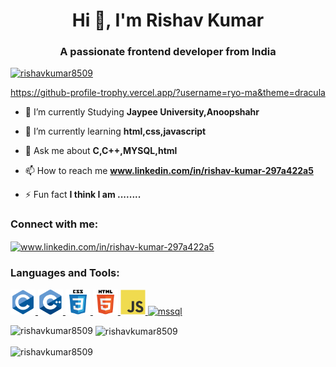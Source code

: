 <h1 align="center">Hi 👋, I'm Rishav Kumar</h1>
<h3 align="center">A passionate frontend developer from India</h3>


<p align="left"> <a href="https://github.com/ryo-ma/github-profile-trophy"><img src="https://github-profile-trophy.vercel.app/?username=rishavkumar8509" alt="rishavkumar8509" /></a> </p>

https://github-profile-trophy.vercel.app/?username=ryo-ma&theme=dracula

- 🔭 I’m currently Studying **Jaypee University,Anoopshahr**

- 🌱 I’m currently learning **html,css,javascript**

- 💬 Ask me about **C,C++,MYSQL,html**

- 📫 How to reach me **www.linkedin.com/in/rishav-kumar-297a422a5**

- ⚡ Fun fact **I think I am ........**

<h3 align="left">Connect with me:</h3>
<p align="left">
<a href="https://linkedin.com/in/www.linkedin.com/in/rishav-kumar-297a422a5" target="blank"><img align="center" src="https://raw.githubusercontent.com/rahuldkjain/github-profile-readme-generator/master/src/images/icons/Social/linked-in-alt.svg" alt="www.linkedin.com/in/rishav-kumar-297a422a5" height="30" width="40" /></a>
</p>

<h3 align="left">Languages and Tools:</h3>
<p align="left"> <a href="https://www.cprogramming.com/" target="_blank" rel="noreferrer"> <img src="https://raw.githubusercontent.com/devicons/devicon/master/icons/c/c-original.svg" alt="c" width="40" height="40"/> </a> <a href="https://www.w3schools.com/cpp/" target="_blank" rel="noreferrer"> <img src="https://raw.githubusercontent.com/devicons/devicon/master/icons/cplusplus/cplusplus-original.svg" alt="cplusplus" width="40" height="40"/> </a> <a href="https://www.w3schools.com/css/" target="_blank" rel="noreferrer"> <img src="https://raw.githubusercontent.com/devicons/devicon/master/icons/css3/css3-original-wordmark.svg" alt="css3" width="40" height="40"/> </a> <a href="https://www.w3.org/html/" target="_blank" rel="noreferrer"> <img src="https://raw.githubusercontent.com/devicons/devicon/master/icons/html5/html5-original-wordmark.svg" alt="html5" width="40" height="40"/> </a> <a href="https://developer.mozilla.org/en-US/docs/Web/JavaScript" target="_blank" rel="noreferrer"> <img src="https://raw.githubusercontent.com/devicons/devicon/master/icons/javascript/javascript-original.svg" alt="javascript" width="40" height="40"/> </a> <a href="https://www.microsoft.com/en-us/sql-server" target="_blank" rel="noreferrer"> <img src="https://www.svgrepo.com/show/303229/microsoft-sql-server-logo.svg" alt="mssql" width="40" height="40"/> </a> </p>

<p><img align="left" src="https://github-readme-stats.vercel.app/api/top-langs?username=rishavkumar8509&show_icons=true&locale=en&layout=compact" alt="rishavkumar8509" /></p>

<p>&nbsp;<img align="center" src="https://github-readme-stats.vercel.app/api?username=rishavkumar8509&show_icons=true&locale=en" alt="rishavkumar8509" /></p>

<p><img align="center" src="https://github-readme-streak-stats.herokuapp.com/?user=rishavkumar8509&" alt="rishavkumar8509" /></p>
